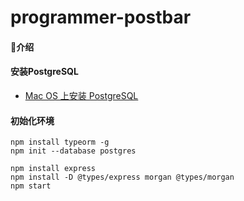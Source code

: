 # programmer-postbar

#### 介绍


#### 安装PostgreSQL
* [Mac OS 上安装 PostgreSQL](https://www.runoob.com/postgresql/mac-install-postgresql.html)
#### 初始化环境
```
npm install typeorm -g
npm init --database postgres

npm install express
npm install -D @types/express morgan @types/morgan
npm start
```
